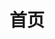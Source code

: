 ---
blog: true
home: true
icon: home
title: 首页
heroImage: /logo.png
heroText: SQBER
heroFullScreen: false
tagline: 自由
bgImage: '/assets/MilkyWay.jpeg'
project:
  - type: project
    name: 任务管理系统
    desc: 使用 Spring Boot + Vue 开发的任务管理系统
    link: https://github.com/shenqiangbin/personMgr

  - type: link
    name: 瞄了眼
    desc: 同事的个人博客，专注于知识图谱
    link: http://www.miaoleyan.com/

  - type: book
    name: 和时间做朋友
    desc: 李笑来老师的作品，曾在新东方当老师
    link: https://github.com/xiaolai/time-as-a-friend

  - type: article
    name: 码农翻身
    desc: 用故事讲技术的大佬
    link: https://blog.csdn.net/coderising

footer: 冀-ICP备 17029815
---